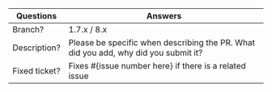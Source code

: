 <!-----------------------------------------------------------------------------
Thank you for contributing to the PrestaShop developer documentation! 

Please take the time to edit the "Answers" rows below with the necessary information.

Check out our contribution guidelines on how to contribute:
https://devdocs.prestashop.com/1.7/contribute/documentation/how/
------------------------------------------------------------------------------>

| Questions     | Answers
| ------------- | -------------------------------------------------------
| Branch?       | 1.7.x / 8.x
| Description?  | Please be specific when describing the PR. What did you add, why did you submit it?
| Fixed ticket? | Fixes #{issue number here} if there is a related issue

<!-- Click the form's "Preview" button to make sure the table is functional in GitHub. Thank you! -->
